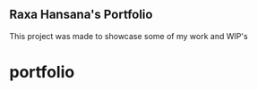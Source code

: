 ## Raxa Hansana's Portfolio

This project was made to showcase some of my work and WIP's
# portfolio
